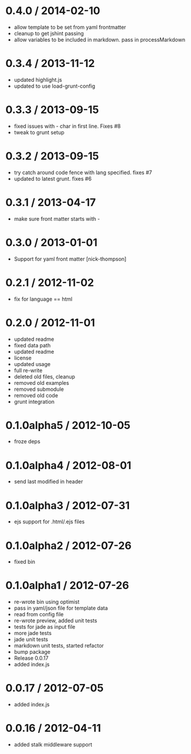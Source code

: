 
0.4.0 / 2014-02-10 
==================

  * allow template to be set from yaml frontmatter
  * cleanup to get jshint passing
  * allow variables to be included in markdown.  pass in processMarkdown

0.3.4 / 2013-11-12 
==================

  * updated highlight.js
  * updated to use load-grunt-config

0.3.3 / 2013-09-15 
==================

  * fixed issues with - char in first line.  Fixes #8
  * tweak to grunt setup

0.3.2 / 2013-09-15 
==================

  * try catch around code fence with lang specified.  fixes #7
  * updated to latest grunt.  fixes #6

0.3.1 / 2013-04-17 
==================

  * make sure front matter starts with -

0.3.0 / 2013-01-01 
==================

  * Support for yaml front matter [nick-thompson]

0.2.1 / 2012-11-02 
==================

  * fix for language == html

0.2.0 / 2012-11-01 
==================

  * updated readme
  * fixed data path
  * updated readme
  * license
  * updated usage
  * full re-write
  * deleted old files, cleanup
  * removed old examples
  * removed submodule
  * removed old code
  * grunt integration

0.1.0alpha5 / 2012-10-05 
==================

  * froze deps

0.1.0alpha4 / 2012-08-01 
==================

  * send last modified in header

0.1.0alpha3 / 2012-07-31 
==================

  * ejs support for .html/.ejs files

0.1.0alpha2 / 2012-07-26 
==================

  * fixed bin

0.1.0alpha1 / 2012-07-26 
==================

  * re-wrote bin using optimist
  * pass in yaml/json file for template data
  * read from config file
  * re-wrote preview, added unit tests
  * tests for jade as input file
  * more jade tests
  * jade unit tests
  * markdown unit tests, started refactor
  * bump package
  * Release 0.0.17
  * added index.js

0.0.17 / 2012-07-05 
==================

  * added index.js

0.0.16 / 2012-04-11 
==================

  * added stalk middleware support
